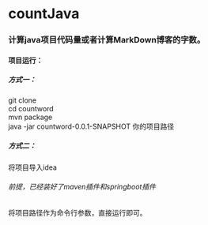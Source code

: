 # countJava  
### 计算java项目代码量或者计算MarkDown博客的字数。  

#### 项目运行：

##### 方式一：

  git clone  
  cd countword  
  mvn package  
  java -jar countword-0.0.1-SNAPSHOT 你的项目路径  

##### 方式二：

将项目导入idea
###### 前提，已经装好了maven插件和springboot插件

将项目路径作为命令行参数，直接运行即可。
